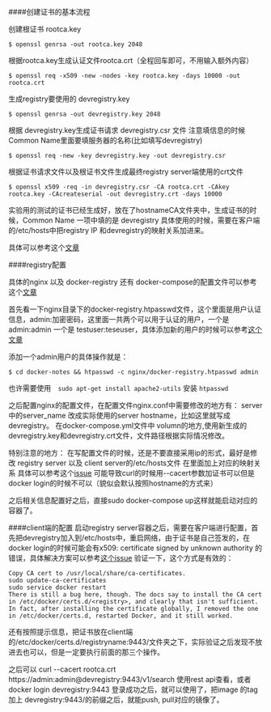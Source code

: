 ####创建证书的基本流程

创建根证书 rootca.key

`$ openssl genrsa -out rootca.key 2048`

根据rootca.key生成认证文件rootca.crt（全程回车即可，不用输入额外内容）

`$ openssl req -x509 -new -nodes -key rootca.key -days 10000 -out rootca.crt`

生成registry要使用的 devregistry.key

`$ openssl genrsa -out devregistry.key 2048`

根据 devregistry.key生成证书请求 devregistry.csr 文件 注意填信息的时候 Common Name里面要填服务器的名称(比如填写devregistry)

`$ openssl req -new -key devregistry.key -out devregistry.csr`

根据证书请求文件以及根证书文件生成最终registry server端使用的crt文件

`$ openssl x509 -req -in devregistry.csr -CA rootca.crt -CAkey rootca.key -CAcreateserial -out devregistry.crt -days 10000`

实验用的测试的证书已经生成好，放在了hostnameCA文件夹中，生成证书的时候，Common Name 一项中填的是 devregistry 具体使用的时候，需要在客户端的/etc/hosts中把registry IP 和devregistry的映射关系加进来。

具体可以参考这个[文章](https://www.digitalocean.com/community/tutorials/how-to-set-up-a-private-docker-registry-on-ubuntu-14-04)


####registry配置

具体的nginx 以及 docker-registry 还有 docker-compose的配置文件可以参考这个[文章](http://dockone.io/article/338)

首先看一下nginx目录下的docker-registry.htpasswd文件，这个里面是用户认证信息，admin:加密密码，这里面一共两个可以用于认证的用户，一个是admin:admin 一个是 testuser:teseuser，具体添加新的用户的时候可以参考[这个文章](http://segmentfault.com/a/1190000000801162)

添加一个admin用户的具体操作就是：

`$ cd docker-notes && htpasswd -c nginx/docker-registry.htpasswd admin`

也许需要使用　`sudo apt-get install apache2-utils` 安装 `htpasswd`

之后配置nginx的配置文件，在配置文件nginx.conf中需要修改的地方有：
server中的server_name 改成实际使用的server hostname，比如这里就写成devregistry。
在docker-compose.yml文件中 volumn的地方,使用新生成的devregistry.key和devregistry.crt文件，文件路径根据实际情况修改。

特别注意的地方：
在写配置文件的时候，还是不要直接采用ip的形式，最好是修改 registry server 以及 client server的/etc/hosts文件 在里面加上对应的映射关系 具体可以参考这个[issue](https://github.com/docker/docker/issues/8943) 可能导致curl的时候用--cacert参数加证书可以但是docker login的时候不可以（貌似会默认按照hostname的方式来）

之后相关信息配置好之后，直接sudo docker-compose up这样就能启动对应的容器了。

####client端的配置
启动registry server容器之后，需要在客户端进行配置，首先把devregistry加入到/etc/hosts中，重启网络，由于证书是自己签发的，在docker login的时候可能会有x509: certificate signed by unknown authority 的错误，具体解决方案可以参考[这个issue](https://github.com/docker/docker/issues/8849) 验证一下，这个方式是有效的：
 
	Copy CA cert to /usr/local/share/ca-certificates.
 	sudo update-ca-certificates
 	sudo service docker restart
 	There is still a bug here, though. The docs say to install the CA cert in /etc/docker/certs.d/<registry>, and clearly that isn't sufficient. In fact, after installing the certificate globally, I removed the one in /etc/docker/certs.d, restarted Docker, and it still worked.

还有按照提示信息，把证书放在client端的/etc/docker/certs.d/registryname:9443/文件夹之下，实际验证之后发现不放进去也可以，但是一定要执行前面的那三个操作。

之后可以 curl --cacert rootca.crt https://admin:admin@devregistry:9443/v1/search 使用rest api查看，或者docker login devregistry:9443 登录成功之后，就可以使用了，把image 的tag加上 devregistry:9443/的前缀之后，就能push, pull对应的镜像了。






